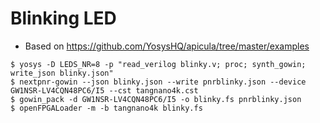 # Blinking LED

- Based on https://github.com/YosysHQ/apicula/tree/master/examples

```shell-session
$ yosys -D LEDS_NR=8 -p "read_verilog blinky.v; proc; synth_gowin; write_json blinky.json"
$ nextpnr-gowin --json blinky.json --write pnrblinky.json --device GW1NSR-LV4CQN48PC6/I5 --cst tangnano4k.cst
$ gowin_pack -d GW1NSR-LV4CQN48PC6/I5 -o blinky.fs pnrblinky.json
$ openFPGALoader -m -b tangnano4k blinky.fs
```
